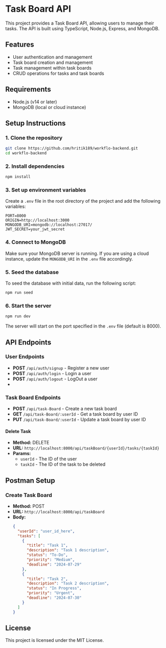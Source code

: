 
# Task Board API

This project provides a Task Board API, allowing users to manage their tasks. The API is built using TypeScript, Node.js, Express, and MongoDB.

## Features

- User authentication and management
- Task board creation and management
- Task management within task boards
- CRUD operations for tasks and task boards

## Requirements

- Node.js (v14 or later)
- MongoDB (local or cloud instance)

## Setup Instructions

### 1. Clone the repository

```sh
git clone https://github.com/hritik189/workflo-backend.git
cd workflo-backend
```

### 2. Install dependencies

```sh
npm install
```

### 3. Set up environment variables

Create a `.env` file in the root directory of the project and add the following variables:

```env
PORT=8000
ORIGIN=http://localhost:3000
MONGODB_URI=mongodb://localhost:27017/
JWT_SECRET=your_jwt_secret
```

### 4. Connect to MongoDB

Make sure your MongoDB server is running. If you are using a cloud instance, update the `MONGODB_URI` in the `.env` file accordingly.

### 5. Seed the database

To seed the database with initial data, run the following script:

```sh
npm run seed
```

### 6. Start the server

```sh
npm run dev
```

The server will start on the port specified in the `.env` file (default is 8000).

## API Endpoints

### User Endpoints

- **POST** `/api/auth/signup` - Register a new user
- **POST** `/api/auth/login` - Login a user
- **POST** `/api/auth/logout` - LogOut a user
- 
### Task Board Endpoints

- **POST** `/api/task-Board` - Create a new task board
- **GET** `/api/task-Board/:userId` - Get a task board by user ID
- **PUT** `/api/task-Board/:userId` - Update a task board by user ID

#### Delete Task

- **Method:** DELETE
- **URL:** `http://localhost:8000/api/taskBoard/{userId}/tasks/{taskId}`
- **Params:**
  - `userId` - The ID of the user
  - `taskId` - The ID of the task to be deleted


## Postman Setup

### Create Task Board

- **Method:** POST
- **URL:** `http://localhost:8000/api/taskBoard`
- **Body:**
  ```json
  {
    "userId": "user_id_here",
    "tasks": [
      {
        "title": "Task 1",
        "description": "Task 1 description",
        "status": "To-Do",
        "priority": "Medium",
        "deadline": "2024-07-29"
      },
      {
        "title": "Task 2",
        "description": "Task 2 description",
        "status": "In Progress",
        "priority": "Urgent",
        "deadline": "2024-07-30"
      }
    ]
  }
  ```

## License

This project is licensed under the MIT License.
